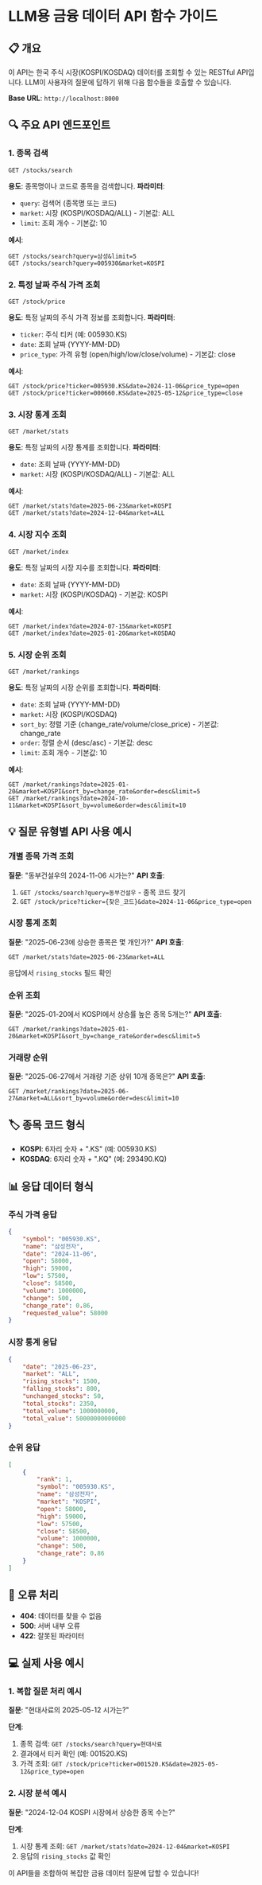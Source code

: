 # LLM용 금융 데이터 API 함수 가이드

## 📋 개요
이 API는 한국 주식 시장(KOSPI/KOSDAQ) 데이터를 조회할 수 있는 RESTful API입니다.
LLM이 사용자의 질문에 답하기 위해 다음 함수들을 호출할 수 있습니다.

**Base URL**: `http://localhost:8000`

## 🔍 주요 API 엔드포인트

### 1. 종목 검색
```
GET /stocks/search
```
**용도**: 종목명이나 코드로 종목을 검색합니다.
**파라미터**:
- `query`: 검색어 (종목명 또는 코드)
- `market`: 시장 (KOSPI/KOSDAQ/ALL) - 기본값: ALL
- `limit`: 조회 개수 - 기본값: 10

**예시**:
```
GET /stocks/search?query=삼성&limit=5
GET /stocks/search?query=005930&market=KOSPI
```

### 2. 특정 날짜 주식 가격 조회
```
GET /stock/price
```
**용도**: 특정 날짜의 주식 가격 정보를 조회합니다.
**파라미터**:
- `ticker`: 주식 티커 (예: 005930.KS)
- `date`: 조회 날짜 (YYYY-MM-DD)
- `price_type`: 가격 유형 (open/high/low/close/volume) - 기본값: close

**예시**:
```
GET /stock/price?ticker=005930.KS&date=2024-11-06&price_type=open
GET /stock/price?ticker=000660.KS&date=2025-05-12&price_type=close
```

### 3. 시장 통계 조회
```
GET /market/stats
```
**용도**: 특정 날짜의 시장 통계를 조회합니다.
**파라미터**:
- `date`: 조회 날짜 (YYYY-MM-DD)
- `market`: 시장 (KOSPI/KOSDAQ/ALL) - 기본값: ALL

**예시**:
```
GET /market/stats?date=2025-06-23&market=KOSPI
GET /market/stats?date=2024-12-04&market=ALL
```

### 4. 시장 지수 조회
```
GET /market/index
```
**용도**: 특정 날짜의 시장 지수를 조회합니다.
**파라미터**:
- `date`: 조회 날짜 (YYYY-MM-DD)
- `market`: 시장 (KOSPI/KOSDAQ) - 기본값: KOSPI

**예시**:
```
GET /market/index?date=2024-07-15&market=KOSPI
GET /market/index?date=2025-01-20&market=KOSDAQ
```

### 5. 시장 순위 조회
```
GET /market/rankings
```
**용도**: 특정 날짜의 시장 순위를 조회합니다.
**파라미터**:
- `date`: 조회 날짜 (YYYY-MM-DD)
- `market`: 시장 (KOSPI/KOSDAQ)
- `sort_by`: 정렬 기준 (change_rate/volume/close_price) - 기본값: change_rate
- `order`: 정렬 순서 (desc/asc) - 기본값: desc
- `limit`: 조회 개수 - 기본값: 10

**예시**:
```
GET /market/rankings?date=2025-01-20&market=KOSPI&sort_by=change_rate&order=desc&limit=5
GET /market/rankings?date=2024-10-11&market=KOSPI&sort_by=volume&order=desc&limit=10
```

## 💡 질문 유형별 API 사용 예시

### 개별 종목 가격 조회
**질문**: "동부건설우의 2024-11-06 시가는?"
**API 호출**:
1. `GET /stocks/search?query=동부건설우` - 종목 코드 찾기
2. `GET /stock/price?ticker={찾은_코드}&date=2024-11-06&price_type=open`

### 시장 통계 조회
**질문**: "2025-06-23에 상승한 종목은 몇 개인가?"
**API 호출**:
```
GET /market/stats?date=2025-06-23&market=ALL
```
응답에서 `rising_stocks` 필드 확인

### 순위 조회
**질문**: "2025-01-20에서 KOSPI에서 상승률 높은 종목 5개는?"
**API 호출**:
```
GET /market/rankings?date=2025-01-20&market=KOSPI&sort_by=change_rate&order=desc&limit=5
```

### 거래량 순위
**질문**: "2025-06-27에서 거래량 기준 상위 10개 종목은?"
**API 호출**:
```
GET /market/rankings?date=2025-06-27&market=ALL&sort_by=volume&order=desc&limit=10
```

## 🏷️ 종목 코드 형식
- **KOSPI**: 6자리 숫자 + ".KS" (예: 005930.KS)
- **KOSDAQ**: 6자리 숫자 + ".KQ" (예: 293490.KQ)

## 📊 응답 데이터 형식

### 주식 가격 응답
```json
{
    "symbol": "005930.KS",
    "name": "삼성전자",
    "date": "2024-11-06",
    "open": 58000,
    "high": 59000,
    "low": 57500,
    "close": 58500,
    "volume": 1000000,
    "change": 500,
    "change_rate": 0.86,
    "requested_value": 58000
}
```

### 시장 통계 응답
```json
{
    "date": "2025-06-23",
    "market": "ALL",
    "rising_stocks": 1500,
    "falling_stocks": 800,
    "unchanged_stocks": 50,
    "total_stocks": 2350,
    "total_volume": 1000000000,
    "total_value": 50000000000000
}
```

### 순위 응답
```json
[
    {
        "rank": 1,
        "symbol": "005930.KS",
        "name": "삼성전자",
        "market": "KOSPI",
        "open": 58000,
        "high": 59000,
        "low": 57500,
        "close": 58500,
        "volume": 1000000,
        "change": 500,
        "change_rate": 0.86
    }
]
```

## 🔧 오류 처리
- **404**: 데이터를 찾을 수 없음
- **500**: 서버 내부 오류
- **422**: 잘못된 파라미터

## 💻 실제 사용 예시

### 1. 복합 질문 처리 예시
**질문**: "현대사료의 2025-05-12 시가는?"

**단계**:
1. 종목 검색: `GET /stocks/search?query=현대사료`
2. 결과에서 티커 확인 (예: 001520.KS)
3. 가격 조회: `GET /stock/price?ticker=001520.KS&date=2025-05-12&price_type=open`

### 2. 시장 분석 예시
**질문**: "2024-12-04 KOSPI 시장에서 상승한 종목 수는?"

**단계**:
1. 시장 통계 조회: `GET /market/stats?date=2024-12-04&market=KOSPI`
2. 응답의 `rising_stocks` 값 확인

이 API들을 조합하여 복잡한 금융 데이터 질문에 답할 수 있습니다!
